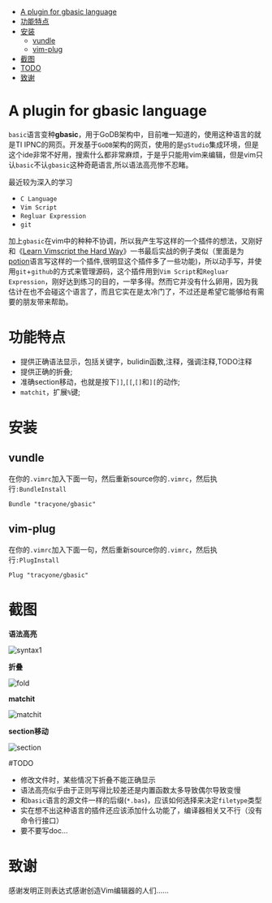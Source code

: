 
- [A plugin for gbasic language](#A_plugin_for_gbasic_language)
- [功能特点](#功能特点)
- [安装](#安装)
	- [vundle](#vundle)
	- [vim-plug](#vim-plug)
- [截图](#截图)
- [TODO](#todo)
- [致谢](#致谢)

# A plugin for gbasic language

`basic`语言变种**gbasic**，用于GoDB架构中，目前唯一知道的，使用这种语言的就是TI IPNC的网页。开发基于`GoDB`架构的网页，使用的是`gStudio`集成环境，但是这个ide非常不好用，搜索什么都非常麻烦，于是乎只能用vim来编辑，但是vim只认`basic`不认`gbasic`这种奇葩语言,所以语法高亮惨不忍睹。

最近较为深入的学习
- `C Language`
- `Vim Script`
- `Regluar Expression`
- `git`

加上`gbasic`在vim中的种种不协调，所以我产生写这样的一个插件的想法，又刚好和《[Learn Vimscript the Hard Way](https://leanpub.com/learnvimscriptthehardway)》一书最后实战的例子类似（里面是为[potion](https://github.com/perl11/potion)语言写这样的一个插件,很明显这个插件多了一些功能)，所以动手写，并使用`git`+`github`的方式来管理源码，这个插件用到`Vim Script`和`Regluar Expression`，刚好达到练习的目的，一举多得。然而它并没有什么卵用，因为我估计在也不会碰这个语言了，而且它实在是太冷门了，不过还是希望它能够给有需要的朋友带来帮助。

# 功能特点

- 提供正确语法显示，包括关键字，bulidin函数,注释，强调注释,TODO注释
- 提供正确的折叠;
- 准确section移动，也就是按下`]]`,`[[`,`[]`和`][`的动作;
- `matchit`，扩展`%`键;

# 安装

## vundle

在你的`.vimrc`加入下面一句，然后重新source你的`.vimrc`，然后执行`:BundleInstall`

```vim
Bundle "tracyone/gbasic"
```

## vim-plug

在你的`.vimrc`加入下面一句，然后重新source你的`.vimrc`，然后执行`:PlugInstall`

```vim
Plug "tracyone/gbasic"
```

# 截图

**语法高亮**

![syntax1](https://cloud.githubusercontent.com/assets/4246425/7880998/4856d2de-0631-11e5-96a2-6bc1871f90c4.png)

**折叠**

![fold](https://cloud.githubusercontent.com/assets/4246425/7881044/a489fa72-0631-11e5-81b9-5cc1d929f9e7.png)

**matchit**

![matchit](https://cloud.githubusercontent.com/assets/4246425/7881178/ba9d973c-0632-11e5-8171-d47751decb43.gif)

**section移动**

![section](https://cloud.githubusercontent.com/assets/4246425/7881242/6c02a0bc-0633-11e5-8fbf-df9d1f422dfb.gif)

#TODO

- 修改文件时，某些情况下折叠不能正确显示
- 语法高亮似乎由于正则写得比较差还是内置函数太多导致偶尔导致变慢
- 和`basic`语言的源文件一样的后缀(`*.bas`)，应该如何选择来决定`filetype`类型
- 实在想不出这种语言的插件还应该添加什么功能了，编译器相关又不行（没有命令行接口）
- 要不要写doc...

# 致谢

感谢发明正则表达式感谢创造Vim编辑器的人们......








